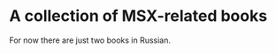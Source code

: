 ﻿A collection of MSX-related books
=================================

For now there are just two books in Russian.
